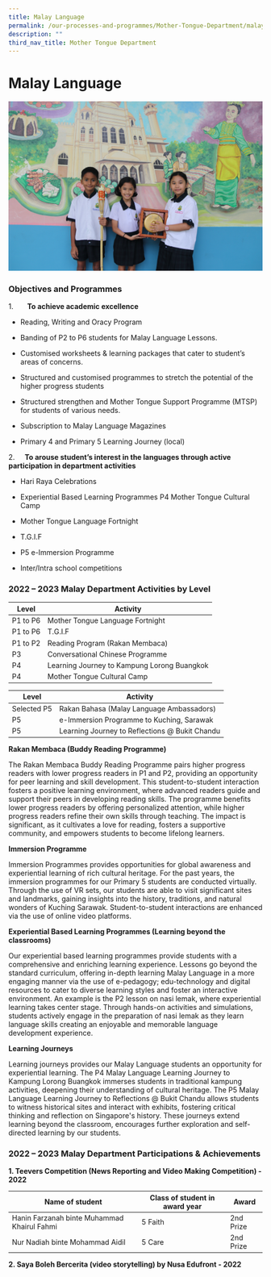 ```yaml
---
title: Malay Language
permalink: /our-processes-and-programmes/Mother-Tongue-Department/malay-language/
description: ""
third_nav_title: Mother Tongue Department
---
```

# **Malay Language**

![](/images/Department%20Main%20Photos/img_3297.JPG)

### Objectives and Programmes

1.       **To achieve academic excellence**


*   Reading, Writing and Oracy Program 
    
*   Banding of P2 to P6 students for Malay Language Lessons.
    
*   Customised worksheets & learning packages that cater to student’s areas of concerns.
    
*   Structured and customised programmes to stretch the potential of the higher progress students
    
*   Structured strengthen and Mother Tongue Support Programme (MTSP) for students of various needs.
    
*   Subscription to Malay Language Magazines
    
*   Primary 4 and Primary 5 Learning Journey (local)
    

2.     **To arouse student’s interest in the languages through active participation in department activities**

*   Hari Raya Celebrations
    
*   Experiential Based Learning Programmes P4 Mother Tongue Cultural Camp
    
*   Mother Tongue Language Fortnight
    
*   T.G.I.F 
    
*   P5 e-Immersion Programme
    
*   Inter/Intra school competitions
    

### 2022 – 2023 Malay Department Activities by Level



| Level | Activity |
| -------- | -------- | 
|  P1 to P6   |  Mother Tongue Language Fortnight   |
|   P1 to P6  |  T.G.I.F   |
|  P1 to P2   |  Reading Program (Rakan Membaca)   |
|  P3   |  Conversational Chinese Programme   |
|  P4   |  Learning Journey to Kampung Lorong Buangkok   |
|  P4   |   Mother Tongue Cultural Camp  |


| Level | Activity |
| -------- | -------- | 
|  Selected P5   |  Rakan Bahasa (Malay Language Ambassadors)   |
|  P5   |   e-Immersion Programme to Kuching, Sarawak  |
|  P5   |  Learning Journey to Reflections @ Bukit Chandu   |


**Rakan Membaca (Buddy Reading Programme)**

The Rakan Membaca Buddy Reading Programme pairs higher progress readers with lower progress readers in P1 and P2, providing an opportunity for peer learning and skill development. This student-to-student interaction fosters a positive learning environment, where advanced readers guide and support their peers in developing reading skills. The programme benefits lower progress readers by offering personalized attention, while higher progress readers refine their own skills through teaching. The impact is significant, as it cultivates a love for reading, fosters a supportive community, and empowers students to become lifelong learners.

  

**Immersion Programme** 

Immersion Programmes provides opportunities for global awareness and experiential learning of rich cultural heritage. For the past years, the immersion programmes for our Primary 5 students are conducted virtually. Through the use of VR sets, our students are able to visit significant sites and landmarks, gaining insights into the history, traditions, and natural wonders of Kuching Sarawak. Student-to-student interactions are enhanced via the use of online video platforms. 

  

**Experiential Based Learning Programmes (Learning beyond the classrooms)**

Our experiential based learning programmes provide students with a comprehensive and enriching learning experience. Lessons go beyond the standard curriculum, offering in-depth learning Malay Language in a more engaging manner via the use of e-pedagogy; edu-technology and digital resources to cater to diverse learning styles and foster an interactive environment. An example is the P2 lesson on nasi lemak, where experiential learning takes center stage. Through hands-on activities and simulations, students actively engage in the preparation of nasi lemak as they learn language skills creating an enjoyable and memorable language development experience. 

  

**Learning Journeys**

Learning journeys provides our Malay Language students an opportunity for experiential learning. The P4 Malay Language Learning Journey to Kampung Lorong Buangkok immerses students in traditional kampung activities, deepening their understanding of cultural heritage. The P5 Malay Language Learning Journey to Reflections @ Bukit Chandu allows students to witness historical sites and interact with exhibits, fostering critical thinking and reflection on Singapore's history. These journeys extend learning beyond the classroom, encourages further exploration and self-directed learning by our students.

### 2022 – 2023 Malay Department Participations & Achievements

**1\. Teevers Competition (News Reporting and Video Making Competition) - 2022**



| Name of student | Class of student in award year | Award |
| -------- | -------- | -------- |
| Hanin Farzanah binte Muhammad Khairul Fahmi     | 5 Faith    | 2nd Prize   |
| Nur Nadiah binte Mohammad Aidil | 5 Care | 2nd Prize |

**2\. Saya Boleh Bercerita (video storytelling) by Nusa Edufront - 2022**


